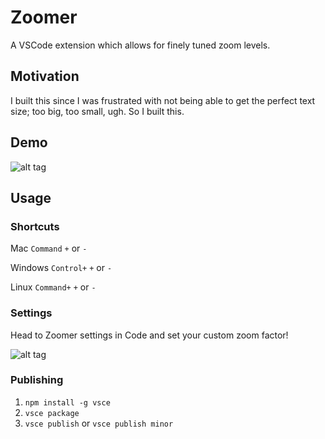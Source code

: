 # Zoomer

A VSCode extension which allows for finely tuned zoom levels.

## Motivation

I built this since I was frustrated with not being able to get the perfect text size; too big, too small, ugh. So I built this.

## Demo

![alt tag](https://github.com/anthonyattard/zoomer/blob/master/img/zoomer-demo.gif)

## Usage

### Shortcuts

Mac `Command` `+` or `-`

Windows `Control+` `+` or `-`

Linux `Command+` `+` or `-`

### Settings

Head to Zoomer settings in Code and set your custom zoom factor!

![alt tag](https://github.com/anthonyattard/zoomer/raw/master/img/zoomer-settings.png)

### Publishing

1. `npm install -g vsce`
2. `vsce package`
3. `vsce publish` or `vsce publish minor`
